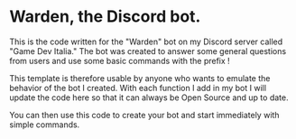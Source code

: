 # Warden, the Discord bot.
This is the code written for the "Warden" bot on my Discord server called "Game Dev Italia." 
The bot was created to answer some general questions from users and use some basic commands with the prefix !


This template is therefore usable by anyone who wants to emulate the behavior of the bot I created.
With each function I add in my bot I will update the code here so that it can always be Open Source and up to date.

You can then use this code to create your bot and start immediately with simple commands.
